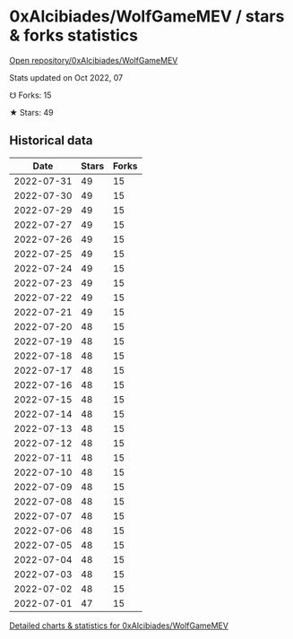 # 0xAlcibiades/WolfGameMEV / stars & forks statistics

[Open repository/0xAlcibiades/WolfGameMEV](https://github.com/0xAlcibiades/WolfGameMEV)

Stats updated on Oct 2022, 07

☋ Forks: 15

★ Stars: 49

## Historical data
| Date | Stars | Forks |
|------|-------|-------|
| 2022-07-31 | 49 | 15 | 
| 2022-07-30 | 49 | 15 | 
| 2022-07-29 | 49 | 15 | 
| 2022-07-27 | 49 | 15 | 
| 2022-07-26 | 49 | 15 | 
| 2022-07-25 | 49 | 15 | 
| 2022-07-24 | 49 | 15 | 
| 2022-07-23 | 49 | 15 | 
| 2022-07-22 | 49 | 15 | 
| 2022-07-21 | 49 | 15 | 
| 2022-07-20 | 48 | 15 | 
| 2022-07-19 | 48 | 15 | 
| 2022-07-18 | 48 | 15 | 
| 2022-07-17 | 48 | 15 | 
| 2022-07-16 | 48 | 15 | 
| 2022-07-15 | 48 | 15 | 
| 2022-07-14 | 48 | 15 | 
| 2022-07-13 | 48 | 15 | 
| 2022-07-12 | 48 | 15 | 
| 2022-07-11 | 48 | 15 | 
| 2022-07-10 | 48 | 15 | 
| 2022-07-09 | 48 | 15 | 
| 2022-07-08 | 48 | 15 | 
| 2022-07-07 | 48 | 15 | 
| 2022-07-06 | 48 | 15 | 
| 2022-07-05 | 48 | 15 | 
| 2022-07-04 | 48 | 15 | 
| 2022-07-03 | 48 | 15 | 
| 2022-07-02 | 48 | 15 | 
| 2022-07-01 | 47 | 15 | 


[Detailed charts & statistics for 0xAlcibiades/WolfGameMEV](https://reviewgithub.com/rep/0xAlcibiades/WolfGameMEV)
